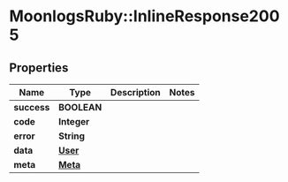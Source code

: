 # MoonlogsRuby::InlineResponse2005

## Properties
Name | Type | Description | Notes
------------ | ------------- | ------------- | -------------
**success** | **BOOLEAN** |  | 
**code** | **Integer** |  | 
**error** | **String** |  | 
**data** | [**User**](User.md) |  | 
**meta** | [**Meta**](Meta.md) |  | 


